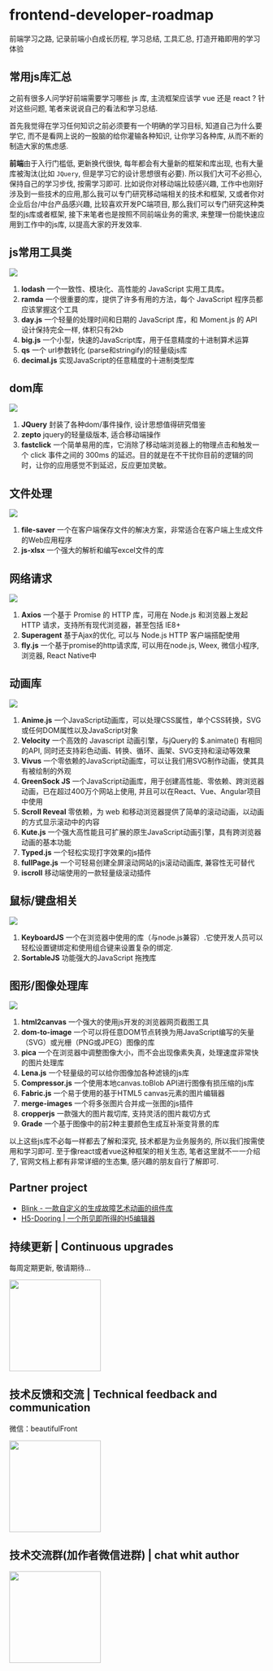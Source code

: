 # frontend-developer-roadmap
前端学习之路, 记录前端小白成长历程, 学习总结, 工具汇总, 打造开箱即用的学习体验

## 常用js库汇总
之前有很多人问学好前端需要学习哪些 js 库, 主流框架应该学 vue 还是 react ? 针对这些问题, 笔者来说说自己的看法和学习总结. 

首先我觉得在学习任何知识之前必须要有一个明确的学习目标, 知道自己为什么要学它, 而不是看网上说的一股脑的给你灌输各种知识, 让你学习各种库, 从而不断的制造大家的焦虑感.

**前端**由于入行门槛低, 更新换代很快, 每年都会有大量新的框架和库出现, 也有大量库被淘汰(比如 `JQuery`, 但是学习它的设计思想很有必要). 所以我们大可不必担心, 保持自己的学习步伐, 按需学习即可. 比如说你对移动端比较感兴趣, 工作中也刚好涉及到一些技术的应用,那么我可以专门研究移动端相关的技术和框架, 又或者你对企业后台/中台产品感兴趣, 比较喜欢开发PC端项目, 那么我们可以专门研究这种类型的js库或者框架, 接下来笔者也是按照不同前端业务的需求, 来整理一份能快速应用到工作中的js库, 以提高大家的开发效率. 

## js常用工具类

![](https://imgkr2.cn-bj.ufileos.com/70f4ed18-437e-47fd-b4c8-642fbb27f9ce.png?UCloudPublicKey=TOKEN_8d8b72be-579a-4e83-bfd0-5f6ce1546f13&Signature=L7M5OG4npvrg2szPBspndAXMYeE%253D&Expires=1606373404)

1. **lodash** 一个一致性、模块化、高性能的 JavaScript 实用工具库。
2. **ramda** 一个很重要的库，提供了许多有用的方法，每个 JavaScript 程序员都应该掌握这个工具
3. **day.js** 一个轻量的处理时间和日期的 JavaScript 库，和 Moment.js 的 API 设计保持完全一样, 体积只有2kb
4. **big.js** 一个小型，快速的JavaScript库，用于任意精度的十进制算术运算
5. **qs** 一个 url参数转化 (parse和stringify)的轻量级js库
6. **decimal.js** 实现JavaScript的任意精度的十进制类型库

## dom库

![](https://imgkr2.cn-bj.ufileos.com/4f24ff47-2fa1-4b21-bff4-5bf5fb641a28.png?UCloudPublicKey=TOKEN_8d8b72be-579a-4e83-bfd0-5f6ce1546f13&Signature=3SXuiSkxST%252Fm1GXkwNZDUtEurlU%253D&Expires=1606373747)

1. **JQuery** 封装了各种dom/事件操作, 设计思想值得研究借鉴
2. **zepto** jquery的轻量级版本, 适合移动端操作
3. **fastclick** 一个简单易用的库，它消除了移动端浏览器上的物理点击和触发一个 click 事件之间的 300ms 的延迟。目的就是在不干扰你目前的逻辑的同时，让你的应用感觉不到延迟，反应更加灵敏。

## 文件处理

![](https://imgkr2.cn-bj.ufileos.com/6fffb6be-2509-4f58-88b2-84ab2a5e580d.png?UCloudPublicKey=TOKEN_8d8b72be-579a-4e83-bfd0-5f6ce1546f13&Signature=PCjaDBK6Fd6tGyZROCJjeYF6WyM%253D&Expires=1606373771)

1. **file-saver** 一个在客户端保存文件的解决方案，非常适合在客户端上生成文件的Web应用程序
2. **js-xlsx** 一个强大的解析和编写excel文件的库

## 网络请求

![](https://imgkr2.cn-bj.ufileos.com/a3b2597a-2e30-42ab-a651-bded3020e3f4.png?UCloudPublicKey=TOKEN_8d8b72be-579a-4e83-bfd0-5f6ce1546f13&Signature=dNLoHeQKYj2WkYjiBRt%252F1196i%252FI%253D&Expires=1606373841)

1. **Axios** 一个基于 Promise 的 HTTP 库，可用在 Node.js 和浏览器上发起 HTTP 请求，支持所有现代浏览器，甚至包括 IE8+
2. **Superagent** 基于Ajax的优化, 可以与 Node.js HTTP 客户端搭配使用
3. **fly.js** 一个基于promise的http请求库, 可以用在node.js, Weex, 微信小程序, 浏览器, React Native中

## 动画库

![](https://imgkr2.cn-bj.ufileos.com/b2ffa921-0a1e-4073-a1a1-2f94cab1ba3e.png?UCloudPublicKey=TOKEN_8d8b72be-579a-4e83-bfd0-5f6ce1546f13&Signature=ObehVdsQTGt8AzBkaW0BSXoyy68%253D&Expires=1606373938)

1. **Anime.js** 一个JavaScript动画库，可以处理CSS属性，单个CSS转换，SVG或任何DOM属性以及JavaScript对象
2. **Velocity** 一个高效的 Javascript 动画引擎，与jQuery的 $.animate() 有相同的API, 同时还支持彩色动画、转换、循环、画架、SVG支持和滚动等效果
3. **Vivus** 一个零依赖的JavaScript动画库，可以让我们用SVG制作动画，使其具有被绘制的外观
4. **GreenSock JS** 一个JavaScript动画库，用于创建高性能、零依赖、跨浏览器动画，已在超过400万个网站上使用, 并且可以在React、Vue、Angular项目中使用
5. **Scroll Reveal** 零依赖，为 web 和移动浏览器提供了简单的滚动动画，以动画的方式显示滚动中的内容
6. **Kute.js** 一个强大高性能且可扩展的原生JavaScript动画引擎，具有跨浏览器动画的基本功能
7. **Typed.js** 一个轻松实现打字效果的js插件
8. **fullPage.js** 一个可轻易创建全屏滚动网站的js滚动动画库, 兼容性无可替代
9. **iscroll** 移动端使用的一款轻量级滚动插件

## 鼠标/键盘相关

![](https://imgkr2.cn-bj.ufileos.com/b304ef27-9e7f-42ee-8d9c-db6f99a280d5.png?UCloudPublicKey=TOKEN_8d8b72be-579a-4e83-bfd0-5f6ce1546f13&Signature=DS5nSUfhrhLpoePoqYNZ%252BGsGOBg%253D&Expires=1606374234)

1. **KeyboardJS** 一个在浏览器中使用的库（与node.js兼容）.它使开发人员可以轻松设置键绑定和使用组合键来设置复杂的绑定.
2. **SortableJS** 功能强大的JavaScript 拖拽库

## 图形/图像处理库

![](https://imgkr2.cn-bj.ufileos.com/dc3c2c46-8bfb-4fd2-954e-8a1804d001e1.png?UCloudPublicKey=TOKEN_8d8b72be-579a-4e83-bfd0-5f6ce1546f13&Signature=p42ZBxD3nBRscoFlFIgYZpPpucU%253D&Expires=1606374499)

1. **html2canvas** 一个强大的使用js开发的浏览器网页截图工具
2. **dom-to-image** 一个可以将任意DOM节点转换为用JavaScript编写的矢量（SVG）或光栅（PNG或JPEG）图像的库
3. **pica** 一个在浏览器中调整图像大小，而不会出现像素失真，处理速度非常快的图片处理库
4. **Lena.js** 一个轻量级的可以给你图像加各种滤镜的js库
5. **Compressor.js** 一个使用本地canvas.toBlob API进行图像有损压缩的js库
6. **Fabric.js** 一个易于使用的基于HTML5 canvas元素的图片编辑器
7. **merge-images** 一个将多张图片合并成一张图的js插件
8. **cropperjs** 一款强大的图片裁切库, 支持灵活的图片裁切方式
9. **Grade** 一个基于图像中的前2种主要颜色生成互补渐变背景的库

以上这些js库不必每一样都去了解和深究, 技术都是为业务服务的, 所以我们按需使用和学习即可. 至于像react或者vue这种框架的相关生态, 笔者这里就不一一介绍了, 官网文档上都有非常详细的生态集, 感兴趣的朋友自行了解即可. 

## Partner project
* [Blink - 一款自定义的生成故障艺术动画的组件库](https://github.com/MrXujiang/blink)
* [H5-Dooring | 一个所见即所得的H5编辑器](https://github.com/MrXujiang/h5-Dooring)


## 持续更新 | Continuous upgrades
每周定期更新, 敬请期待...

<img src="http://io.nainor.com/uploads/WechatIMG2_1742b586c3d.jpeg" width="180px" />

## 技术反馈和交流 | Technical feedback and communication
微信：beautifulFront


<img src="http://io.nainor.com/uploads/code_1741c445027.png" width="180px" />

## 技术交流群(加作者微信进群) | chat whit author
<img src="http://io.nainor.com/uploads/WechatIMG3_175231f6420.jpeg" width="180px" />
